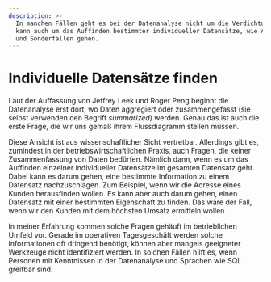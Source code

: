 ```yaml
---
description: >-
  In manchen Fällen geht es bei der Datenanalyse nicht um die Verdichtung. Es
  kann auch um das Auffinden bestimmter individueller Datensätze, wie Ausreißern
  und Sonderfällen gehen.
---
```


# Individuelle Datensätze finden

Laut der Auffassung von Jeffrey Leek und Roger Peng beginnt die Datenanalyse erst dort, wo Daten aggregiert oder zusammengefasst (sie selbst verwenden den Begriff _summarized_) werden. Genau das ist auch die erste Frage, die wir uns gemäß ihrem Flussdiagramm stellen müssen.

Diese Ansicht ist aus wissenschaftlicher Sicht vertretbar. Allerdings gibt es, zumindest in der betriebswirtschaftlichen Praxis, auch Fragen, die keiner Zusammenfassung von Daten bedürfen. Nämlich dann, wenn es um das Auffinden einzelner individueller Datensätze im gesamten Datensatz geht. Dabei kann es darum gehen, eine bestimmte Information zu einem Datensatz nachzuschlagen. Zum Beispiel, wenn wir die Adresse eines Kunden herausfinden wollen. Es kann aber auch darum gehen, einen Datensatz mit einer bestimmten Eigenschaft zu finden. Das wäre der Fall, wenn wir den Kunden mit dem höchsten Umsatz ermitteln wollen.

In meiner Erfahrung kommen solche Fragen gehäuft im betrieblichen Umfeld vor. Gerade im operativen Tagesgeschäft werden solche Informationen oft dringend benötigt, können aber mangels geeigneter Werkzeuge nicht identifiziert werden. In solchen Fällen hilft es, wenn Personen mit Kenntnissen in der Datenanalyse und Sprachen wie SQL greifbar sind.

